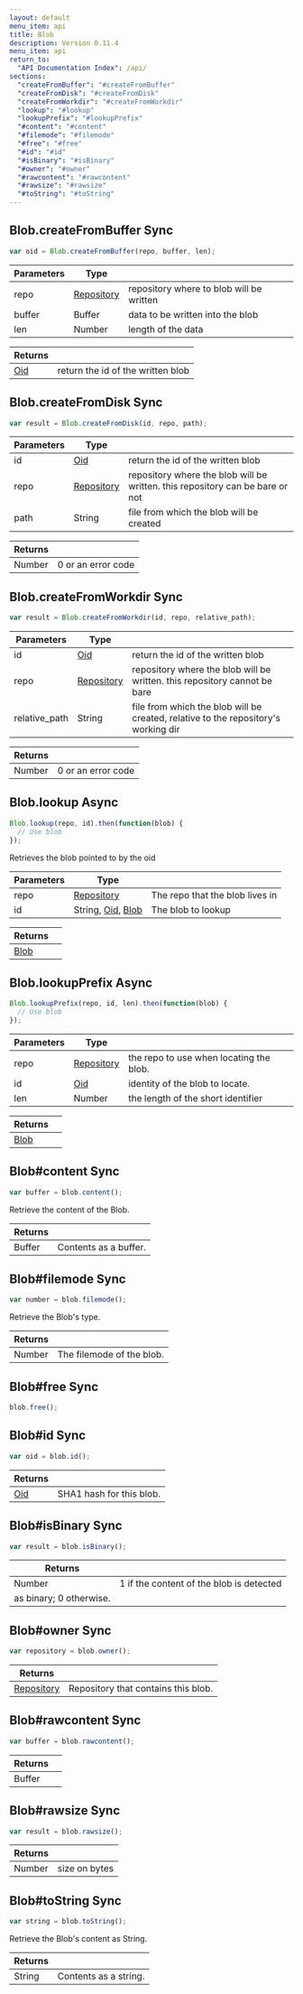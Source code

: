 ```yaml
---
layout: default
menu_item: api
title: Blob
description: Version 0.11.4
menu_item: api
return_to:
  "API Documentation Index": /api/
sections:
  "createFromBuffer": "#createFromBuffer"
  "createFromDisk": "#createFromDisk"
  "createFromWorkdir": "#createFromWorkdir"
  "lookup": "#lookup"
  "lookupPrefix": "#lookupPrefix"
  "#content": "#content"
  "#filemode": "#filemode"
  "#free": "#free"
  "#id": "#id"
  "#isBinary": "#isBinary"
  "#owner": "#owner"
  "#rawcontent": "#rawcontent"
  "#rawsize": "#rawsize"
  "#toString": "#toString"
---
```


## <a name="createFromBuffer"></a><span>Blob.</span>createFromBuffer <span class="tags"><span class="sync">Sync</span></span>

```js
var oid = Blob.createFromBuffer(repo, buffer, len);
```

| Parameters | Type |   |
| --- | --- | --- |
| repo | [Repository](/api/repository/) | repository where to blob will be written |
| buffer | Buffer | data to be written into the blob |
| len | Number | length of the data |

| Returns |  |
| --- | --- |
| [Oid](/api/oid/) | return the id of the written blob |

## <a name="createFromDisk"></a><span>Blob.</span>createFromDisk <span class="tags"><span class="sync">Sync</span></span>

```js
var result = Blob.createFromDisk(id, repo, path);
```

| Parameters | Type |   |
| --- | --- | --- |
| id | [Oid](/api/oid/) | return the id of the written blob |
| repo | [Repository](/api/repository/) | repository where the blob will be written. this repository can be bare or not |
| path | String | file from which the blob will be created |

| Returns |  |
| --- | --- |
| Number |  0 or an error code |

## <a name="createFromWorkdir"></a><span>Blob.</span>createFromWorkdir <span class="tags"><span class="sync">Sync</span></span>

```js
var result = Blob.createFromWorkdir(id, repo, relative_path);
```

| Parameters | Type |   |
| --- | --- | --- |
| id | [Oid](/api/oid/) | return the id of the written blob |
| repo | [Repository](/api/repository/) | repository where the blob will be written. this repository cannot be bare |
| relative_path | String | file from which the blob will be created, relative to the repository's working dir |

| Returns |  |
| --- | --- |
| Number |  0 or an error code |

## <a name="lookup"></a><span>Blob.</span>lookup <span class="tags"><span class="async">Async</span></span>

```js
Blob.lookup(repo, id).then(function(blob) {
  // Use blob
});
```

Retrieves the blob pointed to by the oid

| Parameters | Type |   |
| --- | --- | --- |
| repo | [Repository](/api/repository/) | The repo that the blob lives in |
| id | String, [Oid](/api/oid/), [Blob](/api/blob/) | The blob to lookup |

| Returns |  |
| --- | --- |
| [Blob](/api/blob/) |  |

## <a name="lookupPrefix"></a><span>Blob.</span>lookupPrefix <span class="tags"><span class="async">Async</span></span>

```js
Blob.lookupPrefix(repo, id, len).then(function(blob) {
  // Use blob
});
```

| Parameters | Type |   |
| --- | --- | --- |
| repo | [Repository](/api/repository/) | the repo to use when locating the blob. |
| id | [Oid](/api/oid/) | identity of the blob to locate. |
| len | Number | the length of the short identifier |

| Returns |  |
| --- | --- |
| [Blob](/api/blob/) |  |

## <a name="content"></a><span>Blob#</span>content <span class="tags"><span class="sync">Sync</span></span>

```js
var buffer = blob.content();
```

Retrieve the content of the Blob.

| Returns |  |
| --- | --- |
| Buffer | Contents as a buffer. |

## <a name="filemode"></a><span>Blob#</span>filemode <span class="tags"><span class="sync">Sync</span></span>

```js
var number = blob.filemode();
```

Retrieve the Blob's type.

| Returns |  |
| --- | --- |
| Number | The filemode of the blob. |

## <a name="free"></a><span>Blob#</span>free <span class="tags"><span class="sync">Sync</span></span>

```js
blob.free();
```

## <a name="id"></a><span>Blob#</span>id <span class="tags"><span class="sync">Sync</span></span>

```js
var oid = blob.id();
```

| Returns |  |
| --- | --- |
| [Oid](/api/oid/) |  SHA1 hash for this blob. |

## <a name="isBinary"></a><span>Blob#</span>isBinary <span class="tags"><span class="sync">Sync</span></span>

```js
var result = blob.isBinary();
```

| Returns |  |
| --- | --- |
| Number |  1 if the content of the blob is detected
 as binary; 0 otherwise. |

## <a name="owner"></a><span>Blob#</span>owner <span class="tags"><span class="sync">Sync</span></span>

```js
var repository = blob.owner();
```

| Returns |  |
| --- | --- |
| [Repository](/api/repository/) |  Repository that contains this blob. |

## <a name="rawcontent"></a><span>Blob#</span>rawcontent <span class="tags"><span class="sync">Sync</span></span>

```js
var buffer = blob.rawcontent();
```

| Returns |  |
| --- | --- |
| Buffer |  |

## <a name="rawsize"></a><span>Blob#</span>rawsize <span class="tags"><span class="sync">Sync</span></span>

```js
var result = blob.rawsize();
```

| Returns |  |
| --- | --- |
| Number |  size on bytes |

## <a name="toString"></a><span>Blob#</span>toString <span class="tags"><span class="sync">Sync</span></span>

```js
var string = blob.toString();
```

Retrieve the Blob's content as String.

| Returns |  |
| --- | --- |
| String | Contents as a string. |

